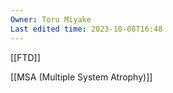 ```yaml
---
Owner: Toru Miyake
Last edited time: 2023-10-08T16:48
---
```

  

  

[[FTD]]

[[MSA (Multiple System Atrophy)]]